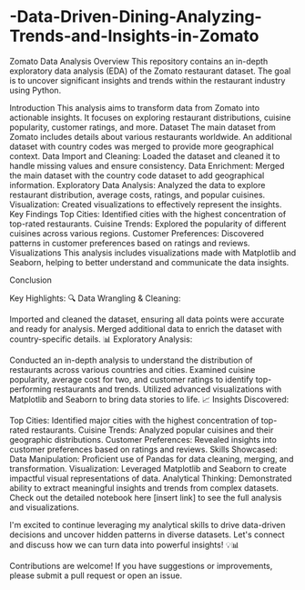 # -Data-Driven-Dining-Analyzing-Trends-and-Insights-in-Zomato

Zomato Data Analysis
Overview
This repository contains an in-depth exploratory data analysis (EDA) of the Zomato restaurant dataset. The goal is to uncover significant insights and trends within the restaurant industry using Python.

Introduction
This analysis aims to transform data from Zomato into actionable insights. It focuses on exploring restaurant distributions, cuisine popularity, customer ratings, and more.
Dataset
The main dataset from Zomato includes details about various restaurants worldwide. An additional dataset with country codes was merged to provide more geographical context.
Data Import and Cleaning:
Loaded the dataset and cleaned it to handle missing values and ensure consistency.
Data Enrichment:
Merged the main dataset with the country code dataset to add geographical information.
Exploratory Data Analysis:
Analyzed the data to explore restaurant distribution, average costs, ratings, and popular cuisines.
Visualization:
Created visualizations to effectively represent the insights.
Key Findings
Top Cities: Identified cities with the highest concentration of top-rated restaurants.
Cuisine Trends: Explored the popularity of different cuisines across various regions.
Customer Preferences: Discovered patterns in customer preferences based on ratings and reviews.
Visualizations
This analysis includes visualizations made with Matplotlib and Seaborn, helping to better understand and communicate the data insights.

Conclusion

Key Highlights:
🔍 Data Wrangling & Cleaning:

Imported and cleaned the dataset, ensuring all data points were accurate and ready for analysis.
Merged additional data to enrich the dataset with country-specific details.
📊 Exploratory Analysis:

Conducted an in-depth analysis to understand the distribution of restaurants across various countries and cities.
Examined cuisine popularity, average cost for two, and customer ratings to identify top-performing restaurants and trends.
Utilized advanced visualizations with Matplotlib and Seaborn to bring data stories to life.
📈 Insights Discovered:

Top Cities: Identified major cities with the highest concentration of top-rated restaurants.
Cuisine Trends: Analyzed popular cuisines and their geographic distributions.
Customer Preferences: Revealed insights into customer preferences based on ratings and reviews.
Skills Showcased:
Data Manipulation: Proficient use of Pandas for data cleaning, merging, and transformation.
Visualization: Leveraged Matplotlib and Seaborn to create impactful visual representations of data.
Analytical Thinking: Demonstrated ability to extract meaningful insights and trends from complex datasets.
Check out the detailed notebook here [insert link] to see the full analysis and visualizations.

I'm excited to continue leveraging my analytical skills to drive data-driven decisions and uncover hidden patterns in diverse datasets. Let's connect and discuss how we can turn data into powerful insights! 💡📊


Contributions are welcome! If you have suggestions or improvements, please submit a pull request or open an issue.
